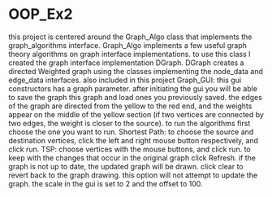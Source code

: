 # OOP_Ex2 
this project is centered around the Graph_Algo class that implements the graph_algorithms interface.
Graph_Algo implements a few useful graph theory algorithms on graph interface implementations.
to use this class I created the graph interface implementation DGraph.
DGraph creates a directed Weighted graph using the classes implementing the node_data and edge_data interfaces.
also included in this project Graph_GUI:
this gui constructors has a graph parameter.
after initiating the gui you will be able to save the graph this graph and load ones you previously saved.
the edges of the graph are directed from the yellow to the red end, and the weights appear on the middle of the yellow section (if two vertices are connected by two edges, the weight is closer to the source).
to run the algorithms first choose the one you want to run.
Shortest Path: to choose the source and destination vertices, click the left and right mouse button respectively, and click run.
TSP: choose vertices with the mouse buttons, and click run.
to keep with the changes that occur in the original graph click Refresh. if the graph is not up to date, the updated graph will be drawn.
click clear to revert back to the graph drawing. this option will not attempt to update the graph.
the scale in the gui is set to 2 and the offset to 100.
